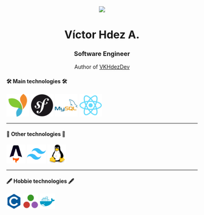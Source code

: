<div align="center">
	<img src="https://media2.giphy.com/media/v1.Y2lkPTc5MGI3NjExZjlqcHJncHNiYzY4MHFyZ3d6aW8xdG03MXh0cnRha3VrZTIzMzRzaCZlcD12MV9pbnRlcm5hbF9naWZfYnlfaWQmY3Q9Zw/ENY5vJgJPEfG3Ym14H/giphy.gif"/>
	<h1>Víctor Hdez A.</h1>
	<h3>Software Engineer</h3>
	<p>Author of <a href="https://www.vkhdezdev.com" target="_blank">VKHdezDev</a></p>
</div>

<div>
	<h4>🛠 Main technologies 🛠</h4>
	<img src="https://github.com/devicons/devicon/blob/master/icons/yii/yii-original.svg" title="Yii 2" width="60" height="60"/>
	<img src="https://github.com/devicons/devicon/blob/master/icons/symfony/symfony-original.svg" title="Symfony" width="60" height="60"/>
	<img src="https://github.com/devicons/devicon/blob/master/icons/mysql/mysql-original-wordmark.svg" title="MySQL" width="60" height="60"/>
	<img src="https://github.com/devicons/devicon/blob/master/icons/react/react-original.svg" title="REACT" width="60" height="60"/>
	<hr>
</div>

<div>
	<h4>🔨 Other technologies 🔨</h4>
	<img src="https://raw.githubusercontent.com/devicons/devicon/ca28c779441053191ff11710fe24a9e6c23690d6/icons/astro/astro-original.svg" title="ASTRO" width="50" height="50"/>
	<img src="https://raw.githubusercontent.com/devicons/devicon/ca28c779441053191ff11710fe24a9e6c23690d6/icons/tailwindcss/tailwindcss-original.svg" title="TAILWIND" width="50" height="50"/>
	<img src="https://github.com/devicons/devicon/blob/master/icons/linux/linux-original.svg" title="LINUX" width="50" height="50"/>
	<hr>
</div>

<div>
	<h4>🖋 Hobbie technologies 🖋</h4>
	<img src="https://github.com/devicons/devicon/blob/master/icons/c/c-plain.svg" title="C" width="40" height="40"/>
	<img src="https://github.com/devicons/devicon/blob/master/icons/julia/julia-original.svg" title="JULIA" width="40" height="40"/>
	<img src="https://github.com/devicons/devicon/blob/master/icons/docker/docker-plain.svg" title="DOCKER" width="40" height="40"/>
</div>
